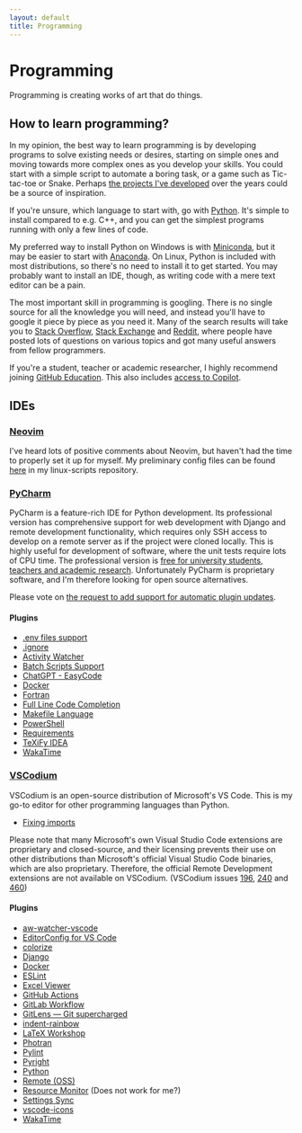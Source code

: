 ```yaml
---
layout: default
title: Programming
---
```


# Programming
Programming is creating works of art that do things.

## How to learn programming?
In my opinion, the best way to learn programming is by developing programs to solve existing needs or desires,
starting on simple ones and moving towards more complex ones as you develop your skills.
You could start with a simple script to automate a boring task,
or a game such as Tic-tac-toe or Snake.
Perhaps [the projects I've developed](https://github.com/AgenttiX?tab=repositories)
over the years could be a source of inspiration.

If you're unsure, which language to start with, go with [Python](https://www.python.org/).
It's simple to install compared to e.g. C++,
and you can get the simplest programs running with only a few lines of code.

My preferred way to install Python on Windows is with [Miniconda](https://docs.conda.io/projects/miniconda/en/latest/),
but it may be easier to start with [Anaconda](https://www.anaconda.com/download).
On Linux, Python is included with most distributions, so there's no need to install it to get started.
You may probably want to install an IDE, though, as writing code with a mere text editor can be a pain.

The most important skill in programming is googling.
There is no single source for all the knowledge you will need,
and instead you'll have to google it piece by piece as you need it.
Many of the search results will take you to
[Stack Overflow](https://stackoverflow.com/),
[Stack Exchange](https://stackexchange.com/) and
[Reddit](https://www.reddit.com/),
where people have posted lots of questions on various topics
and got many useful answers from fellow programmers.

If you're a student, teacher or academic researcher,
I highly recommend joining
[GitHub Education](https://github.com/education).
This also includes
[access to Copilot](https://docs.github.com/en/copilot/managing-copilot/managing-copilot-as-an-individual-subscriber/managing-your-github-copilot-pro-subscription/getting-free-access-to-copilot-pro-as-a-student-teacher-or-maintainer).

## IDEs
### [Neovim](https://neovim.io/)
I've heard lots of positive comments about Neovim,
but haven't had the time to properly set it up for myself.
My preliminary config files can be found
[here](https://github.com/AgenttiX/linux-scripts/tree/master/neovim)
in my linux-scripts repository.


### [PyCharm](https://www.jetbrains.com/pycharm/)
PyCharm is a feature-rich IDE for Python development.
Its professional version has comprehensive support for web development with Django
and remote development functionality,
which requires only SSH access to develop on a remote server
as if the project were cloned locally.
This is highly useful for development of software,
where the unit tests require lots of CPU time.
The professional version is
[free for university students, teachers and academic research](https://www.jetbrains.com/community/education/).
Unfortunately PyCharm is proprietary software,
and I'm therefore looking for open source alternatives.

Please vote on
[the request to add support for automatic plugin updates](https://youtrack.jetbrains.com/issue/IDEA-185204/Automatic-plugin-update).

#### Plugins
- [.env files support](https://plugins.jetbrains.com/plugin/9525--env-files-support)
- [.ignore](https://plugins.jetbrains.com/plugin/7495--ignore)
- [Activity Watcher](https://plugins.jetbrains.com/plugin/11361-activity-watcher)
- [Batch Scripts Support](https://github.com/aefimov/idea-batch)
- [ChatGPT - EasyCode](https://plugins.jetbrains.com/plugin/20603-chatgpt--easycode)
- [Docker](https://www.jetbrains.com/help/idea/docker.html)
- [Fortran](https://plugins.jetbrains.com/plugin/9699-fortran)
- [Full Line Code Completion](https://plugins.jetbrains.com/plugin/14823-full-line-code-completion)
- [Makefile Language](https://plugins.jetbrains.com/plugin/9333-makefile-language)
- [PowerShell](https://plugins.jetbrains.com/plugin/10249-powershell)
- [Requirements](https://plugins.jetbrains.com/plugin/10837-requirements)
- [TeXiFy IDEA](https://plugins.jetbrains.com/plugin/9473-texify-idea)
- [WakaTime](https://plugins.jetbrains.com/plugin/7425-wakatime)


### [VSCodium](https://vscodium.com/)
VSCodium is an open-source distribution of Microsoft's VS Code.
This is my go-to editor for other programming languages than Python.
- [Fixing imports](https://stackoverflow.com/a/62581540)

Please note that many Microsoft's own Visual Studio Code extensions are proprietary and closed-source,
and their licensing prevents their use on other distributions than Microsoft's official Visual Studio Code binaries,
which are also proprietary.
Therefore, the official Remote Development extensions are not available on VSCodium.
(VSCodium issues
[196](https://github.com/VSCodium/vscodium/issues/196),
[240](https://github.com/VSCodium/vscodium/issues/240) and
[460](https://github.com/VSCodium/vscodium/issues/460))

#### Plugins
- [aw-watcher-vscode](https://open-vsx.org/extension/ActivityWatch/aw-watcher-vscode)
- [EditorConfig for VS Code](https://open-vsx.org/extension/EditorConfig/EditorConfig)
- [colorize](https://open-vsx.org/extension/kamikillerto/vscode-colorize)
- [Django](https://open-vsx.org/extension/batisteo/vscode-django)
- [Docker](https://open-vsx.org/extension/ms-azuretools/vscode-docker)
- [ESLint](https://open-vsx.org/extension/dbaeumer/vscode-eslint)
- [Excel Viewer](https://open-vsx.org/extension/GrapeCity/gc-excelviewer)
- [GitHub Actions](https://open-vsx.org/extension/cschleiden/vscode-github-actions)
- [GitLab Workflow](https://open-vsx.org/extension/GitLab/gitlab-workflow)
- [GitLens — Git supercharged](https://open-vsx.org/extension/eamodio/gitlens)
- [indent-rainbow](https://open-vsx.org/extension/oderwat/indent-rainbow)
- [LaTeX Workshop](https://open-vsx.org/extension/James-Yu/latex-workshop)
- [Photran](https://open-vsx.org/extension/FIUBA/photran-lsp-client-vscode)
- [Pylint](https://open-vsx.org/extension/ms-python/pylint)
- [Pyright](https://open-vsx.org/vscode/item?itemName=ms-pyright.pyright)
- [Python](https://open-vsx.org/extension/ms-python/python)
- [Remote (OSS)](https://open-vsx.org/extension/xaberus/remote-oss)
- [Resource Monitor](https://open-vsx.org/extension/anwar/resourcemonitor) (Does not work for me?)
- [Settings Sync](https://open-vsx.org/extension/Shan/code-settings-sync)
- [vscode-icons](https://open-vsx.org/extension/vscode-icons-team/vscode-icons)
- [WakaTime](https://open-vsx.org/extension/WakaTime/vscode-wakatime)

